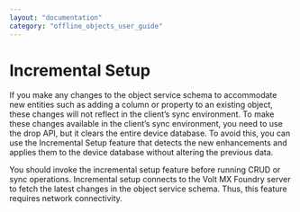```yaml
---
layout: "documentation"
category: "offline_objects_user_guide"
---
```


Incremental Setup
=================

If you make any changes to the object service schema to accommodate new entities such as adding a column or property to an existing object, these changes will not reflect in the client’s sync environment. To make these changes available in the client’s sync environment, you need to use the drop API, but it clears the entire device database. To avoid this, you can use the Incremental Setup feature that detects the new enhancements and applies them to the device database without altering the previous data.

You should invoke the incremental setup feature before running CRUD or sync operations. Incremental setup connects to the Volt MX Foundry server to fetch the latest changes in the object service schema. Thus, this feature requires network connectivity.
